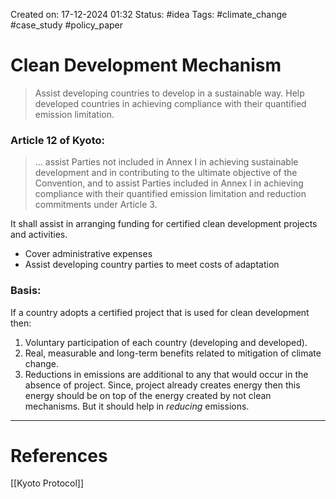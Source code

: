 Created on: 17-12-2024 01:32
Status: #idea
Tags: #climate_change  #case_study #policy_paper 
# Clean Development Mechanism
>Assist developing countries to develop in a sustainable way. Help developed countries in achieving compliance with their quantified emission limitation.
### Article 12 of Kyoto:
>... assist Parties not included in Annex I in achieving sustainable development and in contributing to the ultimate objective of the Convention, and to assist Parties included in Annex I in achieving compliance with their quantified emission limitation and reduction commitments under Article 3.

It shall assist in arranging funding for certified clean development projects and activities.
- Cover administrative expenses
- Assist developing country parties to meet costs of adaptation
### Basis:
If a country adopts a certified project that is used for clean development then:
1. Voluntary participation of each country (developing and developed).
2. Real, measurable and long-term benefits related to mitigation of climate change.
3. Reductions in emissions are additional to any that would occur in the absence of project. Since, project already creates energy then this energy should be on top of the energy created by not clean mechanisms. But it should help in _reducing_ emissions.






-----------------
# References
[[Kyoto Protocol]]